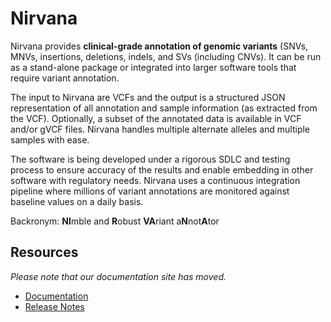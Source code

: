 # Nirvana

Nirvana provides **clinical-grade annotation of genomic variants** (SNVs, MNVs, insertions, deletions, indels, and SVs (including CNVs). It can be run as a stand-alone package or integrated into larger software tools that require variant annotation.

The input to Nirvana are VCFs and the output is a structured JSON representation of all annotation and sample information (as extracted from the VCF). Optionally, a subset of the annotated data is available in VCF and/or gVCF files. Nirvana handles multiple alternate alleles and multiple samples with ease.

The software is being developed under a rigorous SDLC and testing process to ensure accuracy of the results and enable embedding in other software with regulatory needs. Nirvana uses a continuous integration pipeline where millions of variant annotations are monitored against baseline values on a daily basis.

Backronym: **NI**mble and **R**obust **VA**riant a**N**not**A**tor
<br clear=left>

## Resources
*Please note that our documentation site has moved.*
* [Documentation](https://illumina.github.io/NirvanaDocumentation/)
* [Release Notes](https://github.com/Illumina/Nirvana/releases)
